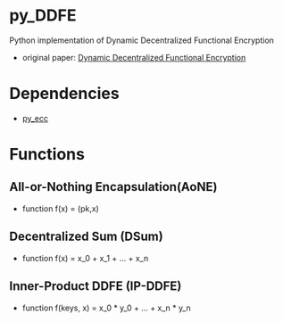 # py_DDFE
Python implementation of Dynamic Decentralized Functional Encryption

- original paper: [Dynamic Decentralized Functional Encryption](https://eprint.iacr.org/2020/197)

# Dependencies

- [py_ecc](https://github.com/ethereum/py_ecc)

# Functions
## All-or-Nothing Encapsulation(AoNE)
- function f(x) = (pk,x)

## Decentralized Sum (DSum)
- function f(x) = x_0 + x_1 + ... + x_n

## Inner-Product DDFE (IP-DDFE)
- function f(keys, x) = x_0 * y_0 + ... + x_n * y_n